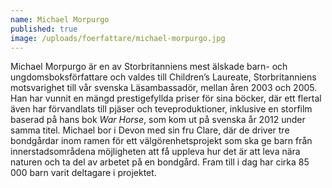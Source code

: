 ```yaml
---
name: Michael Morpurgo
published: true
image: /uploads/foerfattare/michael-morpurgo.jpg
---
```

Michael Morpurgo är en av Storbritanniens mest älskade barn- och ungdomsboksförfattare och valdes till Children’s Laureate, Storbritanniens motsvarighet till vår svenska Läsambassadör, mellan åren 2003 och 2005. Han har vunnit en mängd prestigefyllda priser för sina böcker, där ett flertal även har förvandlats till pjäser och teveproduktioner, inklusive en storfilm baserad på hans bok _War Horse_, som kom ut på svenska år 2012 under samma titel. Michael bor i Devon med sin fru Clare, där de driver tre bondgårdar inom ramen för ett välgörenhetsprojekt som ska ge barn från innerstadsområdena möjligheten att få uppleva hur det är att leva nära naturen och ta del av arbetet på en bondgård. Fram till i dag har cirka 85 000 barn varit deltagare i projektet.
